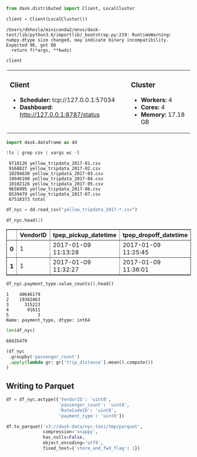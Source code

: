 ```python
from dask.distributed import Client, LocalCluster
```


```python
client = Client(LocalCluster())
```

    /Users/dkhosla/miniconda2/envs/dask-test/lib/python3.6/importlib/_bootstrap.py:219: RuntimeWarning: numpy.dtype size changed, may indicate binary incompatibility. Expected 96, got 88
      return f(*args, **kwds)



```python
client
```




<table style="border: 2px solid white;">
<tr>
<td style="vertical-align: top; border: 0px solid white">
<h3>Client</h3>
<ul>
  <li><b>Scheduler: </b>tcp://127.0.0.1:57034
  <li><b>Dashboard: </b><a href='http://127.0.0.1:8787/status' target='_blank'>http://127.0.0.1:8787/status</a>
</ul>
</td>
<td style="vertical-align: top; border: 0px solid white">
<h3>Cluster</h3>
<ul>
  <li><b>Workers: </b>4</li>
  <li><b>Cores: </b>4</li>
  <li><b>Memory: </b>17.18 GB</li>
</ul>
</td>
</tr>
</table>




```python
import dask.dataframe as dd
```


```python
!ls | grep csv | xargs wc -l
```

     9710126 yellow_tripdata_2017-01.csv
     9168827 yellow_tripdata_2017-02.csv
     10294630 yellow_tripdata_2017-03.csv
     10046190 yellow_tripdata_2017-04.csv
     10102126 yellow_tripdata_2017-05.csv
     9656995 yellow_tripdata_2017-06.csv
     8539479 yellow_tripdata_2017-07.csv
     67518373 total



```python
df_nyc = dd.read_csv("yellow_tripdata_2017-*.csv")
```


```python
df_nyc.head(2)
```




<div>
<style scoped>
    .dataframe tbody tr th:only-of-type {
        vertical-align: middle;
    }

    .dataframe tbody tr th {
        vertical-align: top;
    }

    .dataframe thead th {
        text-align: right;
    }
</style>
<table border="1" class="dataframe">
  <thead>
    <tr style="text-align: right;">
      <th></th>
      <th>VendorID</th>
      <th>tpep_pickup_datetime</th>
      <th>tpep_dropoff_datetime</th>
      <th>passenger_count</th>
      <th>trip_distance</th>
      <th>RatecodeID</th>
      <th>store_and_fwd_flag</th>
      <th>PULocationID</th>
      <th>DOLocationID</th>
      <th>payment_type</th>
      <th>fare_amount</th>
      <th>extra</th>
      <th>mta_tax</th>
      <th>tip_amount</th>
      <th>tolls_amount</th>
      <th>improvement_surcharge</th>
      <th>total_amount</th>
    </tr>
  </thead>
  <tbody>
    <tr>
      <th>0</th>
      <td>1</td>
      <td>2017-01-09 11:13:28</td>
      <td>2017-01-09 11:25:45</td>
      <td>1</td>
      <td>3.3</td>
      <td>1</td>
      <td>N</td>
      <td>263</td>
      <td>161</td>
      <td>1</td>
      <td>12.5</td>
      <td>0.0</td>
      <td>0.5</td>
      <td>2.00</td>
      <td>0.0</td>
      <td>0.3</td>
      <td>15.30</td>
    </tr>
    <tr>
      <th>1</th>
      <td>1</td>
      <td>2017-01-09 11:32:27</td>
      <td>2017-01-09 11:36:01</td>
      <td>1</td>
      <td>0.9</td>
      <td>1</td>
      <td>N</td>
      <td>186</td>
      <td>234</td>
      <td>1</td>
      <td>5.0</td>
      <td>0.0</td>
      <td>0.5</td>
      <td>1.45</td>
      <td>0.0</td>
      <td>0.3</td>
      <td>7.25</td>
    </tr>
  </tbody>
</table>
</div>




```python
df_nyc.payment_type.value_counts().head()
```




    1    40646179
    2    19382463
    3      315223
    4       91611
    5           3
    Name: payment_type, dtype: int64




```python
len(df_nyc)
```




    60435479




```python
(df_nyc
 .groupby('passenger_count')
 .apply(lambda gr: gr['trip_distance'].mean().compute())
)
```

## Writing to Parquet


```python
df = df_nyc.astype({'VendorID': 'uint8',
                    'passenger_count': 'uint8',
                    'RateCodeID': 'uint8',
                    'payment_type': 'uint8'})

df.to_parquet('s3://dask-data/nyc-taxi/tmp/parquet',
              compression='snappy',
              has_nulls=False,
              object_encoding='utf8',
              fixed_text={'store_and_fwd_flag': 1})
```
